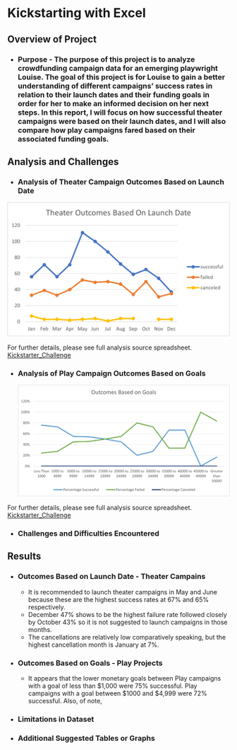 # **Kickstarting with Excel**

## **Overview of Project**

 - ### Purpose - The purpose of this project is to analyze crowdfunding campaign data for an emerging playwright Louise. The goal of  this project is for Louise to gain a better understanding of different campaigns’ success rates in relation to their launch dates and their funding goals in order for her to make an informed decision on her next steps.  In this report, I will focus on how successful theater campaigns were based on their launch dates, and I will also compare how play campaigns fared based on their associated funding goals.

## Analysis and Challenges

 - ### Analysis of Theater Campaign Outcomes Based on Launch Date
  ![Theater_Outcomes_vs_Launch](Resources/Theater_Outcomes_vs_Launch.png)

 

  For further details, please see full analysis source spreadsheet. 
  [Kickstarter_Challenge](Kickstarter_Challenge.zip)

 - ### Analysis of Play Campaign Outcomes Based on Goals
   ![Outcomes_vs_Goals](Resources/Outcomes_vs_Goals.png)

 
  For further details, please see full analysis source spreadsheet. 
  [Kickstarter_Challenge](Kickstarter_Challenge.zip)

 - ### Challenges and Difficulties Encountered


## Results

 - ### Outcomes Based on Launch Date - Theater Campains
   - It is recommended to launch theater campaigns in May and June because these are the highest success rates at 67% and 65% respectively. 
   - December 47% shows to be the highest failure rate followed closely by October 43% so it is not suggested to launch campaigns in those months.  
   - The cancellations are relatively low comparatively speaking, but the highest cancellation month is January at 7%.


 - ### Outcomes Based on Goals - Play Projects
   -   It appears that the lower monetary goals between Play campaigns with a goal of less than $1,000 were 75% successful.  Play campaigns with a goal between $1000 and $4,999    were 72% successful.  Also, of note,

 - ### Limitations in Dataset

 - ### Additional Suggested Tables or Graphs
